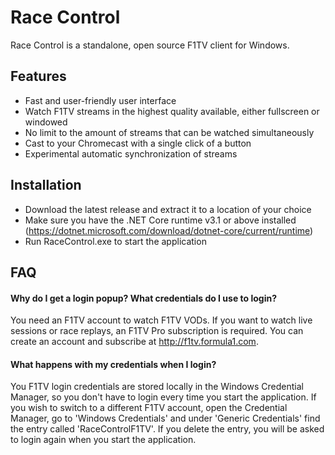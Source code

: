# Race Control
Race Control is a standalone, open source F1TV client for Windows.

## Features
* Fast and user-friendly user interface
* Watch F1TV streams in the highest quality available, either fullscreen or windowed
* No limit to the amount of streams that can be watched simultaneously
* Cast to your Chromecast with a single click of a button
* Experimental automatic synchronization of streams

## Installation
* Download the latest release and extract it to a location of your choice
* Make sure you have the .NET Core runtime v3.1 or above installed (https://dotnet.microsoft.com/download/dotnet-core/current/runtime)
* Run RaceControl.exe to start the application

## FAQ
#### Why do I get a login popup? What credentials do I use to login?
You need an F1TV account to watch F1TV VODs. If you want to watch live sessions or race replays, an F1TV Pro subscription is required. You can create an account and subscribe at http://f1tv.formula1.com.
#### What happens with my credentials when I login?
You F1TV login credentials are stored locally in the Windows Credential Manager, so you don't have to login every time you start the application. If you wish to switch to a different F1TV account, open the Credential Manager, go to 'Windows Credentials' and under 'Generic Credentials' find the entry called 'RaceControlF1TV'. If you delete the entry, you will be asked to login again when you start the application.
